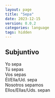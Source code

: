 ```yaml
---
layout: page
title: "Sepa"
date: 2023-12-15
version: 0.0.2
categories: language
tags: hidden
---
```


## Subjuntivo

Yo sepa  
Tú sepas  
Vos sepas  
Él/Ella/Ud. sepa  
Nosotros sepamos  
Ellos/Ellas/Uds. sepan
